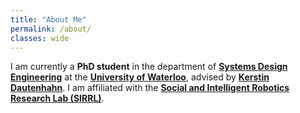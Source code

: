 ```yaml
---
title: "About Me"
permalink: /about/
classes: wide
---
```


I am currently a **PhD student** in the department of **[Systems Design Engineering](https://uwaterloo.ca/systems-design-engineering/)** at the **[University of Waterloo](https://uwaterloo.ca/)**, advised by **[Kerstin Dautenhahn](https://uwaterloo.ca/electrical-computer-engineering/profile/kdautenh)**. I am affiliated with the **[Social and Intelligent Robotics Research Lab (SIRRL)](https://uwaterloo.ca/social-intelligent-robotics-research-lab/)**. 
